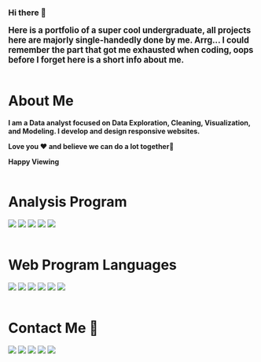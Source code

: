 ### Hi there 👋 
<big><b>Here is a portfolio of a super cool undergraduate, all projects here are majorly single-handedly done by me. Arrg... I could remember the part that got me exhausted when coding, oops before I forget here is a short info about me.
</b></big><br/><br/>


# About Me
<b>I am a Data analyst focused on Data Exploration, Cleaning, Visualization, and Modeling. I develop and design responsive websites.

Love you ❤ and believe we can do a lot together💯

Happy Viewing</b>
<br/><br/>

# Analysis Program

<img src="https://img.shields.io/badge/STATA-FF8C00?style=for-the-badge&logo=stata&logoColor=blue">
<img src="https://img.shields.io/badge/RStudio-75AADB?style=for-the-badge&logo=r&logoColor=yellow"> 
<img src="https://img.shields.io/badge/SPSS-5C2D91?style=for-the-badge&logo=spss&logoColor=red"> 
<img src="https://img.shields.io/badge/Microsoft_SQL_Server-CC2927?style=for-the-badge&logo=microsoft-sql-sever&logoColor=green">
<img src="https://img.shields.io/badge/Microsoft_Excel-D291BC?style=for-the-badge&logo=microsoft-excel&logoColor=black"> 
<br/><br/>


# Web Program Languages

<img src="https://img.shields.io/badge/HTML5-E34F26?style=for-the-badge&logo=html5&logoColor=black"> 
<img src="https://img.shields.io/badge/CSS3-1572B6?style=for-the-badge&logo=css3&logoColor=black"> 
<img src="https://img.shields.io/badge/JavaScript-F7E7CE?style=for-the-badge&logo=javascript&logoColor=black"> 
<img src="https://img.shields.io/badge/PHP-777BB4?style=for-the-badge&logo=php&logoColor=black"> 
<img src="https://img.shields.io/badge/json-5E5C5C?style=for-the-badge&logo=json&logoColor=black"> 
<img src="https://img.shields.io/badge/MySQL-513B1C?style=for-the-badge&logo=mysql&logoColor=black"> 
<br/><br/>


# Contact Me 📲 

<a href="https://wa.me/2349065428322"> <img src="https://img.shields.io/badge/WhatsApp-25D366?style=for-the-badge&logo=whatsapp&logoColor=white"></a> <a href="https://t.me/olusure"> <img src="https://img.shields.io/badge/Telegram-2CA5E0?style=for-the-badge&logo=telegram&logoColor=white"></a> <a href="mailto: tobisco29@gmail.com"> <img src="https://img.shields.io/badge/Gmail-D14836?style=for-the-badge&logo=gmail&logoColor=white"></a> <a href="https://fb.com/tobi.adeoye.566"> <img src="https://img.shields.io/badge/Facebook-1877F2?style=for-the-badge&logo=facebook&logoColor=white"></a> <a href="https://twitter.com/olusure"> <!-- <img src="https://img.shields.io/badge/Twitter-1DA1F2?style=for-the-badge&logo=twitter&logoColor=white"></a> --> <a href="https://www.linkedin.com/in/tobi-ade-6ab2261a5"> <img src="https://img.shields.io/badge/LinkedIn-0077B5?style=for-the-badge&logo=linkedin&logoColor=white"></a>

